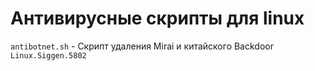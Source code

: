 # Антивирусные  скрипты для  linux
``antibotnet.sh`` - Скрипт удаления Mirai и китайского Backdoor ``Linux.Siggen.5802``